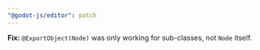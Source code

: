 ```yaml
---
"@godot-js/editor": patch
---
```


**Fix:** `@ExportObject(Node)` was only working for sub-classes, not `Node` itself.
